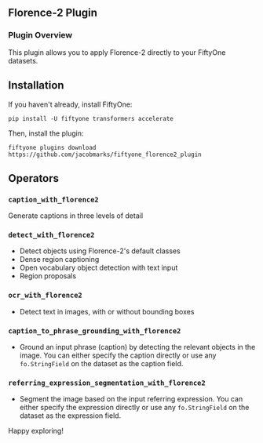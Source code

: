 ## Florence-2 Plugin

### Plugin Overview

This plugin allows you to apply Florence-2 directly to your FiftyOne datasets.

## Installation

If you haven't already, install FiftyOne:

```shell
pip install -U fiftyone transformers accelerate
```

Then, install the plugin:

```shell
fiftyone plugins download https://github.com/jacobmarks/fiftyone_florence2_plugin
```

## Operators

### `caption_with_florence2`

Generate captions in three levels of detail

### `detect_with_florence2`

- Detect objects using Florence-2's default classes
- Dense region captioning
- Open vocabulary object detection with text input
- Region proposals

### `ocr_with_florence2`

- Detect text in images, with or without bounding boxes

### `caption_to_phrase_grounding_with_florence2`

- Ground an input phrase (caption) by detecting the relevant objects in the image. You can either specify the caption directly or use any `fo.StringField` on the dataset as the caption field.

### `referring_expression_segmentation_with_florence2`

- Segment the image based on the input referring expression. You can either specify the expression directly or use any `fo.StringField` on the dataset as the expression field.

Happy exploring!

